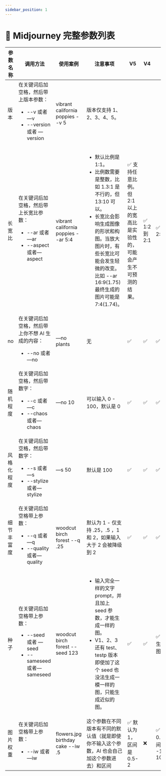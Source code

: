```yaml
---
sidebar_position: 1
---
```


# 💬 Midjourney 完整参数列表

| <div style={{width:80}}>**参数名称**</div>  | **调用方法**                                                                  | **使用案例**                            | **注意事项**                                                                                                                                                     | **V5**                                 | **V4**      | **V3**                      | **niji**    |
| -------- | ------------------------------------------------------------------------- | ----------------------------------- | ------------------------------------------------------------------------------------------------------------------------------------------------------------ | -------------------------------------- | ----------- | --------------------------- | ----------- |
| 版本       | 在关键词后加空格，然后带上版本参数： <ul><li> --v 或者 —v </li> <li>--version 或者 —version</li></ul>      | vibrant california poppies --v 5    | 版本仅支持 1、2、3、4、5。                                                                                                                                             |                                        |             |                             |             |
| 长宽比      | 在关键词后加空格，然后带上长宽比参数： <ul><li> --ar 或者 —ar</li><li> --aspect 或者—aspect</li></ul>      | vibrant california poppies --ar 5:4 | <ul><li>默认比例是 1:1。</li><li>比例数需要是整数，比如 1.3:1 是不行的，但 13:10 可以。</li><li> 长宽比会影响生成图像的形状和构图。当放大图片时，有些长宽比可能会发生轻微的改变。比如 --ar 16:9(1.75) 最终生成的图片可能是 7:4(1.74)。</li></ul> | ✅ 支持任意比例。但2:1以上的宽高比是实验性的，可能会产生不可预测的结果。 | ✅ 1:2 到 2:1 | ✅ 5:2 到 2:5                 | ✅ 1:2 到 2:1 |
| no       | 在关键词后加空格，然后带上你不想 AI 生成的内容：<ul><li>--no 或者 —no</li></ul>                   | —no plants                          | 无                                                                                                                                                            | ✅                                      | ✅           | ✅                           | ✅           |
| 随机程度     | 在关键词后加空格，然后带数字：<ul><li>--c 或者 —c</li><li>--chaos 或者—chaos</li></ul>         | —no 10                              | 可以输入 0 - 100，默认是 0                                                                                                                                           | ✅                                      | ✅           | ✅                           | ✅           |
| 风格化程度    | 在关键词后加空格，然后带数字：<ul><li>--s 或者 —s</li><li>--stylize 或者—stylize</li></ul>      | —s 50                               | 默认是 100                                                                                                                                                      | ✅                                      | ✅           | ✅                           | ✅           |
| 细节丰富度    | 在关键词后加空格带上参数：<ul><li>--q 或者 —q</li><li>--quality 或者—quality</li></ul>      | woodcut birch forest --q .25        | 默认为 1      -   仅支持 .25，.5 ，1 和 2，如果输入大于 2 会被降级到 2                                                                                                      | ✅                                      | ✅           | ✅                           | ✅           |
| 种子       | 在关键词后加空格带上参数：<ul><li>--seed 或者 —seed</li><li>--sameseed 或者—sameseed</li></ul>  | woodcut birch forest --seed 123     | <ul><li>输入完全一样的文字 prompt，并且加上 seed 参数，才能生成一样的图。</li><li>V1、2、3 还有 test、testp 版本即使加了这个 seed 也没法生成一模一样的图，只能生成近似的图。</li></ul>                               | ✅                                      | ✅           | ✅ 但只能生成近似图                  | ✅           |
| 图片权重     | 在关键词后加空格带上参数：<ul><li>--iw 或者 —iw</li></ul>| flowers.jpg birthday cake --iw .5   | 这个参数在不同版本有不同的默认值（就是即使你不输入这个参数，AI 也会自己加这个参数进去）和区间                                                                                                             | ✅ 默认为 1，区间是 0.5-2                      | ❌           | ✅ 默认为 0.25，区间是 -10000-10000 | ❌           |


